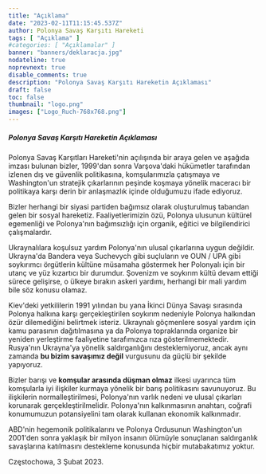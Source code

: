 ```yaml
---
title: "Açıklama"
date: "2023-02-11T11:15:45.537Z"
author: Polonya Savaş Karşıtı Hareketi
tags: [ "Açıklama" ]
#categories: [ "Açıklamalar" ]
banner: "banners/deklaracja.jpg"
nodateline: true
noprevnext: true
disable_comments: true
description: "Polonya Savaş Karşıtı Hareketin Açıklaması"
draft: false
toc: false
thumbnail: "logo.png"
images: ["Logo_Ruch-768x768.png"]
---
```


##### Polonya Savaş Karşıtı Hareketin Açıklaması


Polonya Savaş Karşıtları Hareketi'nin açılışında bir araya gelen ve aşağıda imzası bulunan bizler, 1999'dan sonra Varşova'daki hükümetler tarafından izlenen dış ve güvenlik politikasına, komşularımızla çatışmaya ve Washington'un stratejik çıkarlarının peşinde koşmaya yönelik maceracı bir politikaya karşı derin bir anlaşmazlık içinde olduğumuzu ifade ediyoruz.


Bizler herhangi bir siyasi partiden bağımsız olarak oluşturulmuş tabandan gelen bir sosyal hareketiz. Faaliyetlerimizin özü, Polonya ulusunun kültürel egemenliği ve Polonya'nın bağımsızlığı için organik, eğitici ve bilgilendirici çalışmalardır.


Ukraynalılara koşulsuz yardım Polonya'nın ulusal çıkarlarına uygun değildir. Ukrayna'da Bandera veya Suchevych gibi suçluların ve OUN / UPA gibi soykırımcı örgütlerin kültüne müsamaha göstermek her Polonyalı için bir utanç ve yüz kızartıcı bir durumdur. Şovenizm ve soykırım kültü devam ettiği sürece gelişirse, o ülkeye bırakın askeri yardımı, herhangi bir mali yardım bile söz konusu olamaz.


Kiev'deki yetkililerin 1991 yılından bu yana İkinci Dünya Savaşı sırasında Polonya halkına karşı gerçekleştirilen soykırım nedeniyle Polonya halkından özür dilemediğini belirtmek isteriz. Ukraynalı göçmenlere sosyal yardım için kamu parasının dağıtılmasına ya da Polonya topraklarında organize bir yeniden yerleştirme faaliyetine tarafımızca rıza gösterilmemektedir. Rusya'nın Ukrayna'ya yönelik saldırganlığını desteklemiyoruz, ancak aynı zamanda __bu bizim savaşımız değil__ vurgusunu da güçlü bir şekilde yapıyoruz.


Bizler barışı ve __komşular arasında düşman olmaz__ ilkesi uyarınca tüm komşularla iyi ilişkiler kurmaya yönelik bir barış politikasını savunuyoruz. Bu ilişkilerin normalleştirilmesi, Polonya'nın varlık nedeni ve ulusal çıkarları korunarak gerçekleştirilmelidir. Polonya'nın kalkınmasının anahtarı, coğrafi konumumuzun potansiyelini tam olarak kullanan ekonomik kalkınmadır.


ABD'nin hegemonik politikalarını ve Polonya Ordusunun Washington'un 2001'den sonra yaklaşık bir milyon insanın ölümüyle sonuçlanan saldırganlık savaşlarına katılmasını destekleme konusunda hiçbir mutabakatımız yoktur.


Częstochowa, 3 Şubat 2023.